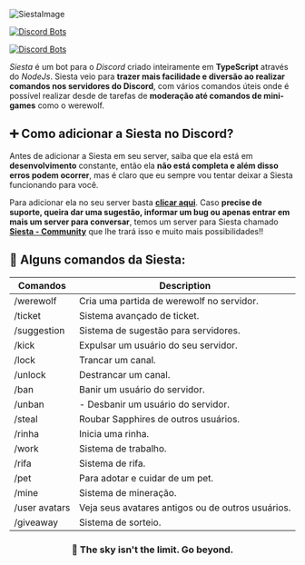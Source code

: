 
![SiestaImage](https://i.imgur.com/u7wSqyr.png)

[![Discord Bots](https://top.gg/api/widget/status/966064596328792084.svg)](https://top.gg/bot/754548334328283137)

[![Discord Bots](https://top.gg/api/widget/966064596328792084.svg)](https://top.gg/bot/966064596328792084)

*Siesta* é um bot para o *Discord* criado inteiramente em **TypeScript** através do *NodeJs*. Siesta veio para **trazer mais facilidade e diversão ao realizar comandos nos servidores do Discord**, com vários comandos úteis onde é possível realizar desde de tarefas de **moderação até comandos de mini-games** como o werewolf.

##  ➕ Como adicionar a Siesta no Discord?

Antes de adicionar a Siesta em seu server, saiba que ela está em **desenvolvimento** constante, então ela **não está completa e além disso erros podem ocorrer**, mas é claro que eu sempre vou tentar deixar a Siesta funcionando para você.

Para adicionar ela no seu server basta **[clicar aqui](https://discord.com/api/oauth2/authorize?client_id=966064596328792084&permissions=1532498934903&scope=applications.commands%20bot)**. Caso **precise de suporte, queira dar uma sugestão, informar um bug ou apenas entrar em mais um server para conversar**, temos um server para Siesta chamado **[Siesta - Community](https://discord.gg/ku84Gmt6hZ)** que lhe trará isso e muito mais possibilidades!!

## 🚀 Alguns comandos da Siesta:
  <section class="list-commands" id="commands">
        <div class="cmd-info">
        </div>
        <div class="cmds">
          <table class="table-data">
            <thead>
              <tr>
                <th>Comandos</th>
                <th>Description</th>
              </tr>
            </thead>
            <tbody>
              <tr>
                <td>/werewolf</td>
                <td> Cria uma partida de werewolf no servidor.</td>
              </tr>
              <tr>
                <td>/ticket </td>
                <td> Sistema avançado de ticket. </td>
              </tr>
              <tr>
                <td>/suggestion</td>
                <td> Sistema de sugestão para servidores. </td>
              </tr>
              <tr>
                <td>/kick</td>
                <td> Expulsar um usuário do seu servidor.</td>
              </tr>
              <tr>
                <td>/lock</td>
                <td> Trancar um canal.</td>
              </tr>
              <tr>
                <td>/unlock</td>
                <td> Destrancar um canal.</td>
              </tr>
<tr>
                <td>/ban</td>
                <td> Banir um usuário do servidor.</td>
              </tr>

<tr>
                <td>/unban</td>
                <td>- Desbanir um usuário do servidor.</td>
              </tr>
<tr>
                <td>/steal</td>
                <td> Roubar Sapphires de outros usuários.</td>
              </tr>
<tr>
                <td>/rinha</td>
                <td> Inicia uma rinha.</td>
              </tr>
<tr>
                <td>/work</td>
                <td> Sistema de trabalho.</td>
              </tr>
<tr>
                <td>/rifa</td>
                <td> Sistema de rifa.</td>
              </tr>
<tr>
                <td>/pet</td>
                <td> Para adotar e cuidar de um pet.</td>
              </tr>
              <tr>
                <td>/mine</td>
                <td> Sistema de mineração.</td>
              </tr>
            </tr>
              <tr>
                <td>/user avatars</td>
                <td> Veja seus avatares antigos ou de outros usuários.</td>
              </tr>
            </tr>
              <tr>
                <td>/giveaway</td>
                <td> Sistema de sorteio.</td>
              </tr>
            </tbody>
          </table>
        </div>
      </section>

<h3 align='center'>
    🚀 The sky isn't the limit. Go beyond.
</h3>
